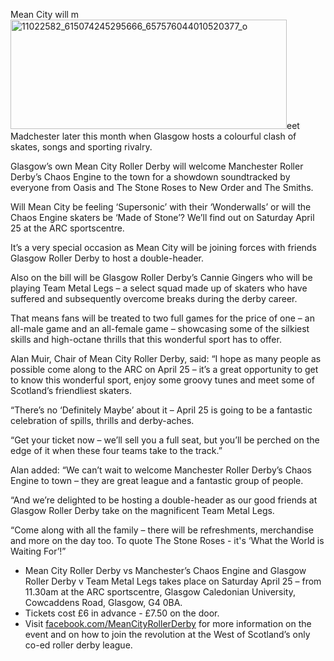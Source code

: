 <html><body><p>Mean City will m<a href="/2015/04/11022582_615074245295666_657576044010520377_o.jpg"><img class="  wp-image-4599 alignright" src="https://scottishrollerderbyblog.com/2015/04/11022582_615074245295666_657576044010520377_o.jpg?w=300" alt="11022582_615074245295666_657576044010520377_o" width="442" height="175"></a>eet Madchester later this month when Glasgow hosts a colourful clash of skates, songs and sporting rivalry.

Glasgow’s own Mean City Roller Derby will welcome Manchester Roller Derby’s Chaos Engine to the town for a showdown soundtracked by everyone from Oasis and The Stone Roses to New Order and The Smiths.

Will Mean City be feeling ‘Supersonic’ with their ‘Wonderwalls’ or will the Chaos Engine skaters be ‘Made of Stone’? We’ll find out on Saturday April 25 at the ARC sportscentre.

It’s a very special occasion as Mean City will be joining forces with friends Glasgow Roller Derby to host a double-header.

Also on the bill will be Glasgow Roller Derby’s Cannie Gingers who will be playing Team Metal Legs – a select squad made up of skaters who have suffered and subsequently overcome breaks during the derby career.

That means fans will be treated to two full games for the price of one – an all-male game and an all-female game – showcasing some of the silkiest skills and high-octane thrills that this wonderful sport has to offer.

Alan Muir, Chair of Mean City Roller Derby, said: “I hope as many people as possible come along to the ARC on April 25 – it’s a great opportunity to get to know this wonderful sport, enjoy some groovy tunes and meet some of Scotland’s friendliest skaters.

“There’s no ‘Definitely Maybe’ about it – April 25 is going to be a fantastic celebration of spills, thrills and derby-aches.

“Get your ticket now – we’ll sell you a full seat, but you’ll be perched on the edge of it when these four teams take to the track.”

Alan added: “We can’t wait to welcome Manchester Roller Derby’s Chaos Engine to town – they are great league and a fantastic group of people.

“And we’re delighted to be hosting a double-header as our good friends at Glasgow Roller Derby take on the magnificent Team Metal Legs.

“Come along with all the family – there will be refreshments, merchandise and more on the day too. To quote The Stone Roses - it's ‘What the World is Waiting For’!”
</p><ul>
	<li>Mean City Roller Derby vs Manchester’s Chaos Engine and Glasgow Roller Derby v Team Metal Legs takes place on Saturday April 25 – from 11.30am at the ARC sportscentre, Glasgow Caledonian University, Cowcaddens Road, Glasgow, G4 0BA.</li>
	<li>Tickets cost £6 in advance - £7.50 on the door.</li>
	<li>Visit <a href="http://www.facebook.com/MeanCityRollerDerby">facebook.com/MeanCityRollerDerby</a> for more information on the event and on how to join the revolution at the West of Scotland’s only co-ed roller derby league.</li>
</ul></body></html>
